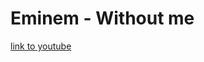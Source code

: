 <html>
  <head>
    <meta charset="utf-8">
    <meta name="keyword" content="Eminem - Without me, Eminem, Withouth me, songs">
    <meta name="description" content="My website">
  </head>

  <body>
      <h1> Eminem - Without me </h1>
      <a href="https://www.youtube.com/watch?v=BA_c3bGQXlQ&pbjreload=10" target="_blank"> link to youtube </a>
  </body>
</html>
